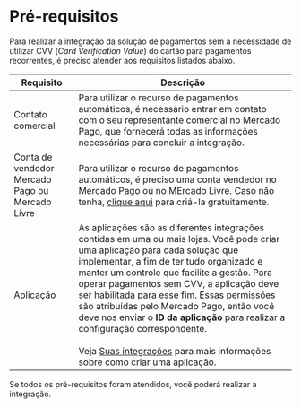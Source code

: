 # Pré-requisitos

Para realizar a integração da solução de pagamentos sem a necessidade de utilizar CVV (_Card Verification Value_) do cartão para pagamentos recorrentes, é preciso atender aos requisitos listados abaixo.

| Requisito  | Descrição  |
| --- | --- |
| Contato comercial | Para utilizar o recurso de pagamentos automáticos, é necessário entrar em contato com o seu representante comercial no Mercado Pago, que fornecerá todas as informações necessárias para concluir a integração. |
| Conta de vendedor Mercado Pago ou Mercado Livre| Para utilizar o recurso de pagamentos automáticos, é preciso uma conta vendedor no Mercado Pago ou no MErcado Livre. Caso não tenha, [clique aqui](https://www.mercadopago[FAKER][URL][DOMAIN]/hub/registration/landing) para criá-la gratuitamente.|
| Aplicação  | As aplicações são as diferentes integrações contidas em uma ou mais lojas. Você pode criar uma aplicação para cada solução que implementar, a fim de ter tudo organizado e manter um controle que facilite a gestão. Para operar pagamentos sem CVV, a aplicação deve ser habilitada para esse fim. Essas permissões são atribuídas pelo Mercado Pago, então você deve nos enviar o **ID da aplicação** para realizar a configuração correspondente. <br><br> Veja [Suas integrações](/developers/pt/docs/your-integrations/introduction) para mais informações sobre como criar uma aplicação. |

Se todos os pré-requisitos foram atendidos, você poderá realizar a integração.